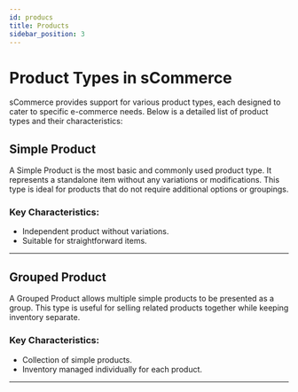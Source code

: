 ```yaml
---
id: producs
title: Products
sidebar_position: 3
---
```


# Product Types in sCommerce

sCommerce provides support for various product types, each designed to cater to specific
e-commerce needs. Below is a detailed list of product types and their characteristics:

## Simple Product
A Simple Product is the most basic and commonly used product type. It represents a standalone
item without any variations or modifications. This type is ideal for products that do not
require additional options or groupings.

### Key Characteristics:
- Independent product without variations.
- Suitable for straightforward items.

---

## Grouped Product
A Grouped Product allows multiple simple products to be presented as a group.
This type is useful for selling related products together while keeping inventory separate.

### Key Characteristics:
- Collection of simple products.
- Inventory managed individually for each product.

---

<!-- ## Optional Product
An Optional Product enables customers to choose whether or not to include additional
items or features with their purchase.

### Key Characteristics:
- Allows optional additions.
- Enhances upselling opportunities.

---

## Variable Product
A Variable Product provides multiple variations of a single product, such as size, color,
or other attributes. Each variation can have its own SKU, price, and stock level.

### Key Characteristics:
- Offers variations of the same product.
- Each variation is treated as a distinct item.

---

## Bundle Product
A Bundle Product combines several items into a single package. It is often used for
promotional offers or product kits.

### Key Characteristics:
- Combines multiple products.
- Pricing can be customized for the bundle.

---

## Downloadable Product
A Downloadable Product allows customers to purchase and download digital items such as
eBooks, software, or music.

### Key Characteristics:
- No physical inventory required.
- Includes secure download links.

---

## Subscription Product
A Subscription Product facilitates recurring purchases or services, such as memberships
or monthly deliveries.

### Key Characteristics:
- Recurring billing options.
- Ideal for subscription-based businesses.

---

## Preorder Product
A Preorder Product lets customers purchase items before they are officially available.
This is great for product launches or limited editions.

### Key Characteristics:
- Creates anticipation and early sales.
- Delivery occurs after availability.

---

## Service
The Service type is used for non-physical items such as consulting, installations,
or maintenance services.

### Key Characteristics:
- No inventory management required.
- Focused on delivering intangible value.

---

## Virtual Product
A Virtual Product is a non-physical item that does not require shipping, such as online
courses or gift cards.

### Key Characteristics:
- No shipping required.
- Instant access or delivery.

---

## Custom Product
A Custom Product allows customers to personalize or configure the product before purchasing.
This is ideal for made-to-order items.

### Key Characteristics:
- Enables customer personalization.
- Supports unique configurations. -->
